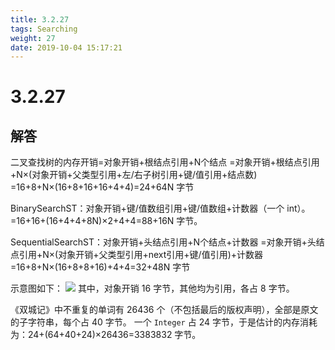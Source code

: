 ```yaml
---
title: 3.2.27
tags: Searching
weight: 27
date: 2019-10-04 15:17:21
---
```


# 3.2.27


## 解答

二叉查找树的内存开销=对象开销+根结点引用+N个结点
=对象开销+根结点引用+N×(对象开销+父类型引用+左/右子树引用+键/值引用+结点数)
=16+8+N×(16+8+16+16+4+4)=24+64N 字节

BinarySearchST：对象开销+键/值数组引用+键/值数组+计数器（一个 int）。
=16+16+(16+4+4+8N)×2+4+4=88+16N 字节。

SequentialSearchST：对象开销+头结点引用+N个结点+计数器
=对象开销+头结点引用+N×(对象开销+父类型引用+next引用+键/值引用)+计数器
=16+8+N×(16+8+8+16)+4+4=32+48N 字节

示意图如下：
![](/resources/3.2.27/1.svg)
其中，对象开销 16 字节，其他均为引用，各占 8 字节。

《双城记》中不重复的单词有 26436 个（不包括最后的版权声明），全部是原文的子字符串，每个占 40 字节。
一个 `Integer` 占 24 字节，于是估计的内存消耗为：24+(64+40+24)×26436=3383832 字节。

